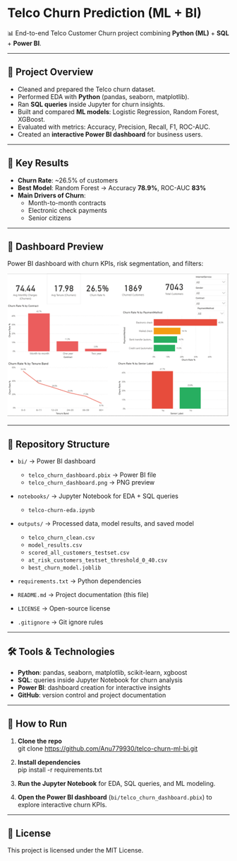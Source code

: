 # Telco Churn Prediction (ML + BI)

📊 End-to-end Telco Customer Churn project combining **Python (ML)** + **SQL** + **Power BI**.

---

## 🔹 Project Overview
- Cleaned and prepared the Telco churn dataset.  
- Performed EDA with **Python** (pandas, seaborn, matplotlib).  
- Ran **SQL queries** inside Jupyter for churn insights.  
- Built and compared **ML models**: Logistic Regression, Random Forest, XGBoost.  
- Evaluated with metrics: Accuracy, Precision, Recall, F1, ROC-AUC.  
- Created an **interactive Power BI dashboard** for business users.

---

## 🔹 Key Results
- **Churn Rate**: ~26.5% of customers  
- **Best Model**: Random Forest → Accuracy **78.9%**, ROC-AUC **83%**  
- **Main Drivers of Churn**:  
  - Month-to-month contracts  
  - Electronic check payments  
  - Senior citizens  

---

## 🔹 Dashboard Preview
Power BI dashboard with churn KPIs, risk segmentation, and filters:

![Telco Churn Dashboard](bi/telco_churn_dashboard.png)

---

## 📂 Repository Structure  

- `bi/` → Power BI dashboard  
  - `telco_churn_dashboard.pbix` → Power BI file  
  - `telco_churn_dashboard.png` → PNG preview  

- `notebooks/` → Jupyter Notebook for EDA + SQL queries  
  - `telco-churn-eda.ipynb`  

- `outputs/` → Processed data, model results, and saved model  
  - `telco_churn_clean.csv`  
  - `model_results.csv`  
  - `scored_all_customers_testset.csv`  
  - `at_risk_customers_testset_threshold_0_40.csv`  
  - `best_churn_model.joblib`  

- `requirements.txt` → Python dependencies  
- `README.md` → Project documentation (this file)  
- `LICENSE` → Open-source license  
- `.gitignore` → Git ignore rules  

---

## 🛠️ Tools & Technologies  
- **Python**: pandas, seaborn, matplotlib, scikit-learn, xgboost  
- **SQL**: queries inside Jupyter Notebook for churn analysis  
- **Power BI**: dashboard creation for interactive insights  
- **GitHub**: version control and project documentation  

---
## 🔹 How to Run

1. **Clone the repo**  
   git clone https://github.com/Anu779930/telco-churn-ml-bi.git  

2. **Install dependencies**  
   pip install -r requirements.txt  

3. **Run the Jupyter Notebook** for EDA, SQL queries, and ML modeling.  

4. **Open the Power BI dashboard** (`bi/telco_churn_dashboard.pbix`) to explore interactive churn KPIs.  

---

## 📜 License
This project is licensed under the MIT License.
